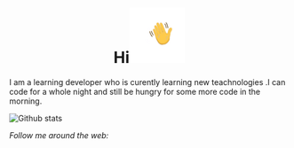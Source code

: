 <div align="center">
  <h1>Hi</Programmers><img src="https://github.com/Vishesht27/Vishesht27/blob/main/Hi.gif"width="100px"></h1>
  </div>
I am a learning developer who is curently learning new teachnologies .I can code for a whole night and still be hungry for some more code in the morning.

![Github stats](https://github-readme-stats.vercel.app/api?username=Vishesht27)

<i>Follow me around the web:</i><br>
<!-- <a target="_blank" href="https://www.linkedin.com/in/vishesh-tripathi-3a62961b8/">🇱​🇮​🇳​🇰​🇪​🇩​🇮​🇳​</a> ●
<a target="_blank" href="https://hackernoon.com/u/vishesht27">HACKERNOON​</a> ●
